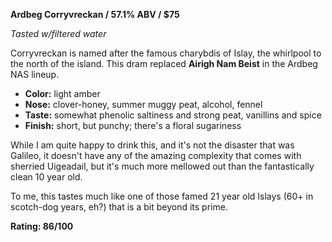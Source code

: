 **Ardbeg Corryvreckan / 57.1%  ABV / $75**

*Tasted w/filtered water*

Corryvreckan is named after the famous charybdis of Islay, the whirlpool to the north of the island.  This dram replaced **Airigh Nam Beist** in the Ardbeg NAS lineup.

* **Color:** light amber
* **Nose:** clover-honey, summer muggy peat, alcohol, fennel
* **Taste:** somewhat phenolic saltiness and strong peat, vanillins and spice
* **Finish:** short, but punchy; there's a floral sugariness

While I am quite happy to drink this, and it's not the disaster that was Galileo, it doesn't have any of the amazing complexity that comes with sherried Uigeadail, but it's much more mellowed out than the fantastically clean 10 year old.

To me, this tastes much like one of those famed 21 year old Islays (60+ in scotch-dog years, eh?) that is a bit beyond its prime.

**Rating: 86/100**